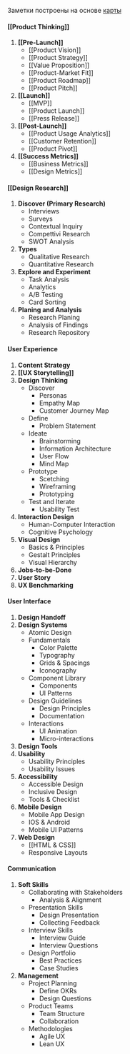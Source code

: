 Заметки построены на основе [карты](https://product-design-roadmap.com/)

#### [[Product Thinking]]
1. **[[Pre-Launch]]**
   - [[Product Vision]]
   - [[Product Strategy]]
   - [[Value Proposition]]
   - [[Product-Market Fit]]
   - [[Product Roadmap]]
   - [[Product Pitch]]
2. **[[Launch]]**
   - [[MVP]]
   - [[Product Launch]]
   - [[Press Release]]
3. **[[Post-Launch]]**
   - [[Product Usage Analytics]]
   - [[Customer Retention]]
   - [[Product Pivot]]
4. **[[Success Metrics]]**
   - [[Business Metrics]]
   - [[Design Metrics]]
#### [[Design Research]]
1. **Discover (Primary Research)**
   - Interviews
   - Surveys
   - Contextual Inquiry
   - Compettivi Research
   - SWOT Analysis
2. **Types**
   - Qualitative Research
   - Quantitative Research
3. **Explore and Experiment**
   - Task Analysis
   - Analytics
   - A/B Testing
   - Card Sorting
4. **Planing and Analysis**
   - Research Planing
   - Analysis of Findings
   - Research Repository

#### User Experience
1. **Content Strategy**
2. **[[UX Storytelling]]**
3. **Design Thinking**
	- Discover
	     - Personas
	     - Empathy Map
	     - Customer Journey Map
	- Define
	     - Problem Statement
	- Ideate
		- Brainstorming
		- Information Architecture
		- User Flow
		- Mind Map
	- Prototype
		- Scetching
		- Wireframing
		- Prototyping
	- Test and Iterate
		- Usability Test
4. **Interaction Design**
	- Human-Computer Interaction
	- Cognitive Psychology
5. **Visual Design**
	- Basics & Principles
	- Gestalt Principles
	- Visual Hierarchy
6. **Jobs-to-be-Done**
7. **User Story**
8. **UX Benchmarking**
#### User Interface
1. **Design Handoff**
2. **Design Systems**
   - Atomic Design
   - Fundamentals
     - Color Palette
     - Typography
     - Grids & Spacings
     - Iconography
   - Component Library
     - Components
     - UI Patterns
   - Design Guidelines
     - Design Principles
     - Documentation
   - Interactions
     - UI Animation
     - Micro-interactions
3. **Design Tools**
4. **Usability**
   - Usability Principles
   - Usability Issues
5. **Accessibility**
   - Accessible Design
   - Inclusive Design
   - Tools & Checklist
6. **Mobile Design**
   - Mobile App Design
   - IOS & Android
   - Mobile UI Patterns
7. **Web Design**
   - [[HTML & CSS]]
   - Responsive Layouts
#### Communication
1. **Soft Skills**
   - Collaborating with Stakeholders
     - Analysis & Alignment
   - Presentation Skills
     - Design Presentation
     - Collecting Feedback
   - Interview Skills
     - Interview Guide
     - Interview Questions
   - Design Portfolio
     - Best Practices
     - Case Studies
2. **Management**
   - Project Planning
     - Define OKRs
     - Design Questions
   - Product Teams
     - Team Structure
     - Collaboration
   - Methodologies
     - Agile UX
     - Lean UX


